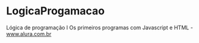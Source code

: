 # LogicaProgamacao
Lógica de programação I Os primeiros programas com Javascript e HTML - www.alura.com.br
